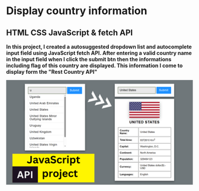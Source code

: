 # Display country information
## HTML CSS JavaScript & fetch API

__In this project, I created a autosuggested dropdown list and autocomplete input field using JavaScript fetch API. After entering a valid country name in the input field when I click the submit btn then the informations including flag of this country are displayed. This information I come to display form the "Rest Country API"__


<img src="./image/Country Information using JavaScript fetch API.png">
